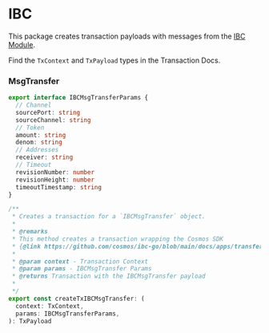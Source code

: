 # IBC

This package creates transaction payloads with messages from the [IBC Module](https://github.com/cosmos/ibc-go/tree/main/docs).

Find the `TxContext` and `TxPayload` types in the Transaction Docs.

### MsgTransfer

```ts
export interface IBCMsgTransferParams {
  // Channel
  sourcePort: string
  sourceChannel: string
  // Token
  amount: string
  denom: string
  // Addresses
  receiver: string
  // Timeout
  revisionNumber: number
  revisionHeight: number
  timeoutTimestamp: string
}

/**
 * Creates a transaction for a `IBCMsgTransfer` object.
 *
 * @remarks
 * This method creates a transaction wrapping the Cosmos SDK
 * {@link https://github.com/cosmos/ibc-go/blob/main/docs/apps/transfer/messages.md | IBCMsgTransfer}
 *
 * @param context - Transaction Context
 * @param params - IBCMsgTransfer Params
 * @returns Transaction with the IBCMsgTransfer payload
 *
 */
export const createTxIBCMsgTransfer: (
  context: TxContext,
  params: IBCMsgTransferParams,
): TxPayload 
```
